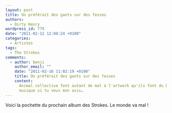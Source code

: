 ```yaml
---
layout: post
title: On préférait des gants sur des fesses
authors:
  - Dirty Henry
wordpress_id: 779
date: "2011-02-12 12:08:24 +0100"
categories:
  - Artistes
tags:
  - The Strokes
comments:
  - author: benji
    author_email: ""
    date: "2011-02-16 11:02:19 +0100"
    title: On préférait des gants sur des fesses
    content:
      Animal collective font autant de mal à l'artwork qu'ils font du bien à la
      musique si tu veux mon avis…
---
```


Voici la pochette du prochain album des Strokes. Le monde va mal !
